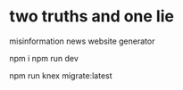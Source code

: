 # two truths and one lie
misinformation news website generator

npm i
npm run dev

npm run knex migrate:latest

